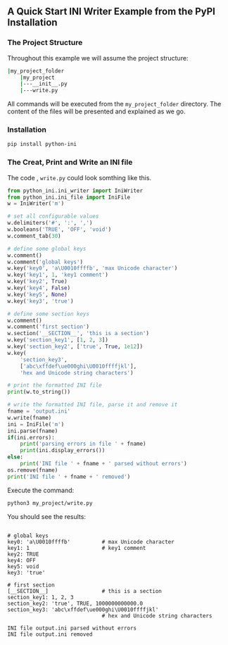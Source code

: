 ## A Quick Start INI Writer Example from the PyPI Installation

### The Project Structure

Throughout this example we will assume the project structure:

```bash
|my_project_folder
    |my_project
    |---__init__.py
    |---write.py
```

All commands will be executed from the `my_project_folder` directory.
The content of the files will be presented and explained as we go.

### Installation

```bash
pip install python-ini
```

### The Creat, Print and Write an INI file

The code , `write.py` could look somthing like this.

```python
from python_ini.ini_writer import IniWriter
from python_ini.ini_file import IniFile
w = IniWriter('m')

# set all configurable values
w.delimiters('#', ':', ',')
w.booleans('TRUE', 'OFF', 'void')
w.comment_tab(30)

# define some global keys
w.comment()
w.comment('global keys')
w.key('key0', 'a\U0010ffffb', 'max Unicode character')
w.key('key1', 1, 'key1 comment')
w.key('key2', True)
w.key('key4', False)
w.key('key5', None)
w.key('key3', 'true')

# define some section keys
w.comment()
w.comment('first section')
w.section('__SECTION__', 'this is a section')
w.key('section_key1', [1, 2, 3])
w.key('section_key2', ['true', True, 1e12])
w.key(
    'section_key3',
    ['abc\xffdef\ue000ghi\U0010ffffjkl'],
    'hex and Unicode string characters')

# print the formatted INI file
print(w.to_string())

# write the formatted INI file, parse it and remove it
fname = 'output.ini'
w.write(fname)
ini = IniFile('m')
ini.parse(fname)
if(ini.errors):
    print('parsing errors in file ' + fname)
    print(ini.display_errors())
else:
    print('INI file ' + fname + ' parsed without errors')
os.remove(fname)
print('INI file ' + fname + ' removed')
```

Execute the command:

```bash
python3 my_project/write.py
```

You should see the results:

```

# global keys
key0: 'a\U0010ffffb'          # max Unicode character
key1: 1                       # key1 comment
key2: TRUE
key4: OFF
key5: void
key3: 'true'

# first section
[__SECTION__]                 # this is a section
section_key1: 1, 2, 3
section_key2: 'true', TRUE, 1000000000000.0
section_key3: 'abc\xffdef\ue000ghi\U0010ffffjkl'
                              # hex and Unicode string characters

INI file output.ini parsed without errors
INI file output.ini removed
```

